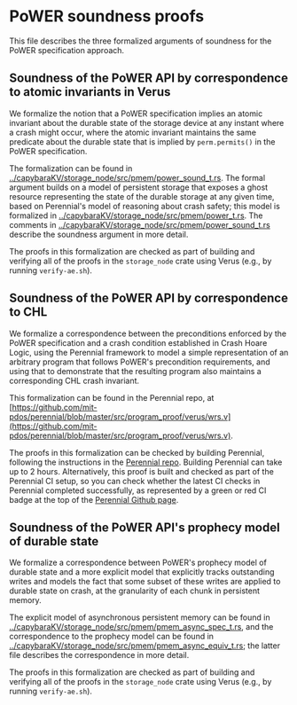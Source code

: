 # PoWER soundness proofs

This file describes the three formalized arguments of soundness for the
PoWER specification approach.

## Soundness of the PoWER API by correspondence to atomic invariants in Verus

We formalize the notion that a PoWER specification implies an atomic invariant
about the durable state of the storage device at any instant where a crash might
occur, where the atomic invariant maintains the same predicate about the durable
state that is implied by `perm.permits()` in the PoWER specification.

The formalization can be found in
[../capybaraKV/storage_node/src/pmem/power_sound_t.rs](`storage_node/src/pmem/power_sound_t.rs`).
The
formal argument builds on a model of persistent storage that exposes a ghost
resource representing the state of the durable storage at any given time, based
on Perennial's model of reasoning about crash safety; this model is formalized
in
[../capybaraKV/storage_node/src/pmem/power_t.rs](`storage_node/src/pmem/power_t.rs`).
The comments in [../capybaraKV/storage_node/src/pmem/power_sound_t.rs](`power_sound_t.rs`)
describe the soundness argument in more detail.

The proofs in this formalization are checked as part of building and
verifying all of the proofs in the `storage_node` crate using Verus
(e.g., by running `verify-ae.sh`).

## Soundness of the PoWER API by correspondence to CHL

We formalize a correspondence between the preconditions enforced by the PoWER
specification and a crash condition established in Crash Hoare Logic, using the
Perennial framework to model a simple representation of an arbitrary program
that follows PoWER's precondition requirements, and using that to demonstrate
that the resulting program also maintains a corresponding CHL crash invariant.

This formalization can be found in the Perennial repo, at [https://github.com/mit-pdos/perennial/blob/master/src/program_proof/verus/wrs.v](https://github.com/mit-pdos/perennial/blob/master/src/program_proof/verus/wrs.v).

The proofs in this formalization can be checked by building
Perennial, following the instructions in the [Perennial
repo](https://github.com/mit-pdos/perennial).  Building Perennial 
can take up to 2 hours. Alternatively, this
proof is built and checked as part of the Perennial CI setup, so you can
check whether the latest CI checks in Perennial completed successfully,
as represented by a green or red CI badge at the top of the [Perennial
Github page](https://github.com/mit-pdos/perennial).

## Soundness of the PoWER API's prophecy model of durable state

We formalize a correspondence between PoWER's prophecy model of durable
state and a more explicit model that explicitly tracks outstanding
writes and models the fact that some subset of these writes are applied
to durable state on crash, at the granularity of each chunk in persistent
memory.

The explicit model of asynchronous persistent memory can be found in
[../capybaraKV/storage_node/src/pmem/pmem_async_spec_t.rs](`storage_node/src/pmem/pmem_async_spec_t.rs`),
and the correspondence to the prophecy model can be found in
[../capybaraKV/storage_node/src/pmem/pmem_async_equiv_t.rs](`storage_node/src/pmem/pmem_async_equiv_t.rs`);
the latter file describes the correspondence in more detail.

The proofs in this formalization are checked as part of building and
verifying all of the proofs in the `storage_node` crate using Verus
(e.g., by running `verify-ae.sh`).
